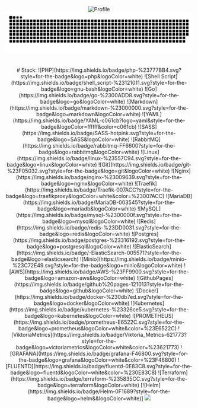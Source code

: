 
<div align="center">
    <img src="http://github-profile-summary-cards.vercel.app/api/cards/profile-details?username=dzhunli&theme=transparent" alt="Profile">
    <picture>
        <source media="(prefers-color-scheme: dark)" srcset="https://raw.githubusercontent.com/dzhunli/dzhunli/output/github-contribution-grid-snake-dark.svg" />
        <source media="(prefers-color-scheme: light)" srcset="https://raw.githubusercontent.com/dzhunli/dzhunli/output/github-contribution-grid-snake.svg" />
        <img alt="github contribution grid snake animation" src="https://raw.githubusercontent.com/dzhunli/dzhunli/output/github-contribution-grid-snake.svg" />
    </picture>
</div>
<br>
<br>
<div align="center">
<!--    <td>
        <table>
            <tr>
                <td rowspan="2"><img src="http://github-profile-summary-cards.vercel.app/api/cards/stats?username=dzhunli&theme=transparent" alt="Stats"></td>
                <td rowspan="2"><img src="http://github-profile-summary-cards.vercel.app/api/cards/productive-time?username=dzhunli&theme=transparent&utcOffset=5" alt="Productive Time"></td>
            </tr>
        </table>
    </td>
    -->
	# Stack:
	![PHP](https://img.shields.io/badge/php-%23777BB4.svg?style=for-the-badge&logo=php&logoColor=white)
	![Shell Script](https://img.shields.io/badge/shell_script-%23121011.svg?style=for-the-badge&logo=gnu-bash&logoColor=white)
	![Go](https://img.shields.io/badge/go-%2300ADD8.svg?style=for-the-badge&logo=go&logoColor=white)
	![Markdown](https://img.shields.io/badge/markdown-%23000000.svg?style=for-the-badge&logo=markdown&logoColor=white)
	![YAML](https://img.shields.io/badge/YAML-c061cb?logo=yaml&style=for-the-badge&logoColor=ffffff&color=c061cb)
	![SASS](https://img.shields.io/badge/SASS-hotpink.svg?style=for-the-badge&logo=SASS&logoColor=white)
	![RabbitMQ](https://img.shields.io/badge/rabbitmq-FF6600?style=for-the-badge&logo=rabbitmq&logoColor=white)
	![Linux](https://img.shields.io/badge/linux-%23557C94.svg?style=for-the-badge&logo=linux&logoColor=white)
	![Git](https://img.shields.io/badge/git-%23F05032.svg?style=for-the-badge&logo=git&logoColor=white)
	![Nginx](https://img.shields.io/badge/nginx-%23009639.svg?style=for-the-badge&logo=nginx&logoColor=white)
	![Traefik](https://img.shields.io/badge/Traefik-007ACC?style=for-the-badge&logo=traefikproxy&logoColor=white&color=%23007ACC)
	![MariaDB](https://img.shields.io/badge/MariaDB-003545?style=for-the-badge&logo=mariadb&logoColor=white)
	![MySQL](https://img.shields.io/badge/mysql-%2300000f.svg?style=for-the-badge&logo=mysql&logoColor=white)
	![Redis](https://img.shields.io/badge/redis-%23DD0031.svg?style=for-the-badge&logo=redis&logoColor=white)
	![Postgres](https://img.shields.io/badge/postgres-%23316192.svg?style=for-the-badge&logo=postgresql&logoColor=white)
	![ElasticSearch](https://img.shields.io/badge/-ElasticSearch-005571?style=for-the-badge&logo=elasticsearch)
	![Minio](https://img.shields.io/badge/minio-%23C72E49.svg?style=for-the-badge&logo=minio&logoColor=white)
	![AWS](https://img.shields.io/badge/AWS-%23FF9900.svg?style=for-the-badge&logo=amazon-aws&logoColor=white)
	![GithubPages](https://img.shields.io/badge/github%20pages-121013?style=for-the-badge&logo=github&logoColor=white)
	![Docker](https://img.shields.io/badge/docker-%230db7ed.svg?style=for-the-badge&logo=docker&logoColor=white)
	![Kubernetes](https://img.shields.io/badge/kubernetes-%23326ce5.svg?style=for-the-badge&logo=kubernetes&logoColor=white)
	![PROMETHEUS](https://img.shields.io/badge/prometheus-E6522C.svg?style=for-the-badge&logo=prometheus&logoColor=white&color=%23E6522C)
	![ViktoriaMetrics](https://img.shields.io/badge/Viktoria_Metrics-621773?style=for-the-badge&logo=victoriametrics&logoColor=white&color=%23621773)
	![GRAFANA](https://img.shields.io/badge/grafana-F46800.svg?style=for-the-badge&logo=grafana&logoColor=white&color=%23F46800)
	![FLUENTD](https://img.shields.io/badge/fluentd-0E83C8.svg?style=for-the-badge&logo=fluentd&logoColor=white&color=%230E83C8)
	![Terraform](https://img.shields.io/badge/terraform-%235835CC.svg?style=for-the-badge&logo=terraform&logoColor=white)
	[![Helm](https://img.shields.io/badge/Helm-0F1689?style=for-the-badge&logo=helm&&logoColor=white)]
    </table>
    <img src="https://komarev.com/ghpvc/?username=dzhunli&color=0D1117&style=flat-square"/>
</div>
